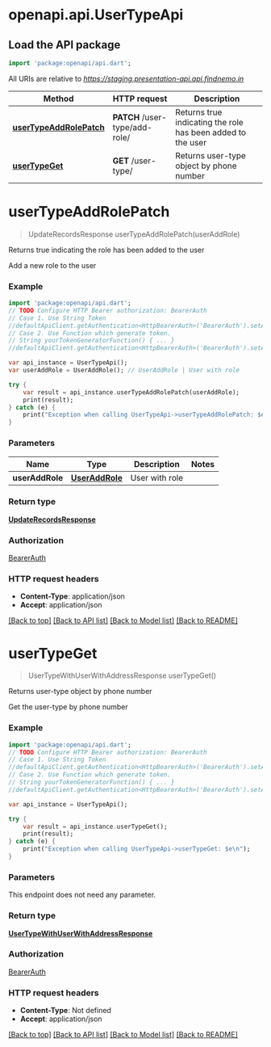 # openapi.api.UserTypeApi

## Load the API package
```dart
import 'package:openapi/api.dart';
```

All URIs are relative to *https://staging.presentation-api.api.findnemo.in*

Method | HTTP request | Description
------------- | ------------- | -------------
[**userTypeAddRolePatch**](UserTypeApi.md#userTypeAddRolePatch) | **PATCH** /user-type/add-role/ | Returns true indicating the role has been added to the user
[**userTypeGet**](UserTypeApi.md#userTypeGet) | **GET** /user-type/ | Returns user-type object by phone number


# **userTypeAddRolePatch**
> UpdateRecordsResponse userTypeAddRolePatch(userAddRole)

Returns true indicating the role has been added to the user

Add a new role to the user

### Example 
```dart
import 'package:openapi/api.dart';
// TODO Configure HTTP Bearer authorization: BearerAuth
// Case 1. Use String Token
//defaultApiClient.getAuthentication<HttpBearerAuth>('BearerAuth').setAccessToken('YOUR_ACCESS_TOKEN');
// Case 2. Use Function which generate token.
// String yourTokenGeneratorFunction() { ... }
//defaultApiClient.getAuthentication<HttpBearerAuth>('BearerAuth').setAccessToken(yourTokenGeneratorFunction);

var api_instance = UserTypeApi();
var userAddRole = UserAddRole(); // UserAddRole | User with role

try { 
    var result = api_instance.userTypeAddRolePatch(userAddRole);
    print(result);
} catch (e) {
    print("Exception when calling UserTypeApi->userTypeAddRolePatch: $e\n");
}
```

### Parameters

Name | Type | Description  | Notes
------------- | ------------- | ------------- | -------------
 **userAddRole** | [**UserAddRole**](UserAddRole.md)| User with role | 

### Return type

[**UpdateRecordsResponse**](UpdateRecordsResponse.md)

### Authorization

[BearerAuth](../README.md#BearerAuth)

### HTTP request headers

 - **Content-Type**: application/json
 - **Accept**: application/json

[[Back to top]](#) [[Back to API list]](../README.md#documentation-for-api-endpoints) [[Back to Model list]](../README.md#documentation-for-models) [[Back to README]](../README.md)

# **userTypeGet**
> UserTypeWithUserWithAddressResponse userTypeGet()

Returns user-type object by phone number

Get the user-type by phone number

### Example 
```dart
import 'package:openapi/api.dart';
// TODO Configure HTTP Bearer authorization: BearerAuth
// Case 1. Use String Token
//defaultApiClient.getAuthentication<HttpBearerAuth>('BearerAuth').setAccessToken('YOUR_ACCESS_TOKEN');
// Case 2. Use Function which generate token.
// String yourTokenGeneratorFunction() { ... }
//defaultApiClient.getAuthentication<HttpBearerAuth>('BearerAuth').setAccessToken(yourTokenGeneratorFunction);

var api_instance = UserTypeApi();

try { 
    var result = api_instance.userTypeGet();
    print(result);
} catch (e) {
    print("Exception when calling UserTypeApi->userTypeGet: $e\n");
}
```

### Parameters
This endpoint does not need any parameter.

### Return type

[**UserTypeWithUserWithAddressResponse**](UserTypeWithUserWithAddressResponse.md)

### Authorization

[BearerAuth](../README.md#BearerAuth)

### HTTP request headers

 - **Content-Type**: Not defined
 - **Accept**: application/json

[[Back to top]](#) [[Back to API list]](../README.md#documentation-for-api-endpoints) [[Back to Model list]](../README.md#documentation-for-models) [[Back to README]](../README.md)

